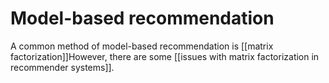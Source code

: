 # Model-based recommendation

A common method of model-based recommendation is [[matrix factorization]]However, there are some [[issues with matrix factorization in recommender systems]].

